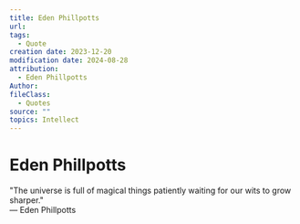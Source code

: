 ```yaml
---
title: Eden Phillpotts
url: 
tags:
  - Quote
creation date: 2023-12-20
modification date: 2024-08-28
attribution:
  - Eden Phillpotts
Author: 
fileClass:
  - Quotes
source: ""
topics: Intellect
---
```


# Eden Phillpotts

"The universe is full of magical things patiently waiting for our wits to grow sharper."  
― Eden Phillpotts
